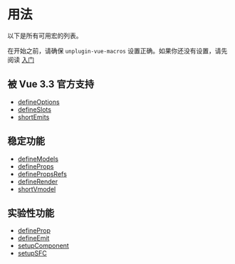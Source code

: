 # 用法

以下是所有可用宏的列表。

在开始之前，请确保 `unplugin-vue-macros` 设置正确。如果你还没有设置，请先阅读 [入门](/zh-CN/guide/getting-started)

## 被 Vue 3.3 官方支持

- [defineOptions](/zh-CN/macros/define-options)
- [defineSlots](/zh-CN/macros/define-slots)
- [shortEmits](/zh-CN/macros/short-emits)

## 稳定功能

- [defineModels](/zh-CN/macros/define-models)
- [defineProps](/zh-CN/macros/define-props)
- [definePropsRefs](/zh-CN/macros/define-props-refs)
- [defineRender](/zh-CN/macros/define-render)
- [shortVmodel](/zh-CN/macros/short-vmodel)

## 实验性功能

- [defineProp](/zh-CN/macros/define-prop)
- [defineEmit](/zh-CN/macros/define-emit)
- [setupComponent](/zh-CN/macros/setup-component)
- [setupSFC](/zh-CN/macros/setup-sfc)
